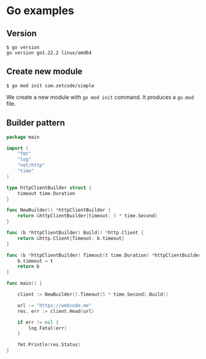 # Go examples

 
## Version

```
$ go version
go version go1.22.2 linux/amd64
```

## Create new module 

```
$ go mod init com.zetcode/simple
```

We create a new module with `go mod init` command. It produces a `go.mod` file.

## Builder pattern 

```go
package main

import (
	"fmt"
	"log"
	"net/http"
	"time"
)

type httpClientBuilder struct {
	timeout time.Duration
}

func NewBuilder() *httpClientBuilder {
	return &httpClientBuilder{timeout: 5 * time.Second}
}

func (b *httpClientBuilder) Build() *http.Client {
	return &http.Client{Timeout: b.timeout}
}

func (b *httpClientBuilder) Timeout(t time.Duration) *httpClientBuilder {
	b.timeout = t
	return b
}

func main() {

	client := NewBuilder().Timeout(5 * time.Second).Build()

	url := "https://webcode.me"
	res, err := client.Head(url)

	if err != nil {
		log.Fatal(err)
	}

	fmt.Println(res.Status)
}
```

